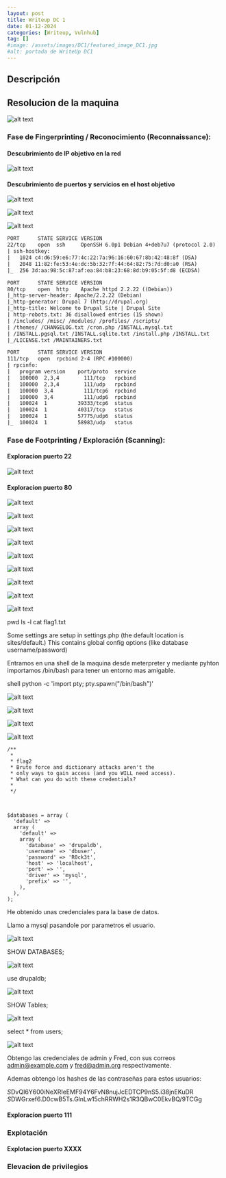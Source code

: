 ```yaml
---
layout: post
title: Writeup DC 1
date: 01-12-2024
categories: [Writeup, Vulnhub]
tag: []
#image: /assets/images/DC1/featured_image_DC1.jpg
#alt: portada de WriteUp DC1
---
```


## Descripción

## Resolucion de la maquina

![alt text](image.png)

### Fase de Fingerprinting / Reconocimiento (Reconnaissance):

#### Descubrimiento de IP objetivo en la red

![alt text](image-1.png)

#### Descubrimiento de puertos y servicios en el host objetivo

![alt text](image-3.png)

![alt text](image-5.png)

![alt text](image-4.png)

```txt
PORT      STATE SERVICE VERSION
22/tcp    open  ssh     OpenSSH 6.0p1 Debian 4+deb7u7 (protocol 2.0)
| ssh-hostkey: 
|   1024 c4:d6:59:e6:77:4c:22:7a:96:16:60:67:8b:42:48:8f (DSA)
|   2048 11:82:fe:53:4e:dc:5b:32:7f:44:64:82:75:7d:d0:a0 (RSA)
|_  256 3d:aa:98:5c:87:af:ea:84:b8:23:68:8d:b9:05:5f:d8 (ECDSA)
```

```txt
PORT      STATE SERVICE VERSION
80/tcp    open  http    Apache httpd 2.2.22 ((Debian))
|_http-server-header: Apache/2.2.22 (Debian)
|_http-generator: Drupal 7 (http://drupal.org)
|_http-title: Welcome to Drupal Site | Drupal Site
| http-robots.txt: 36 disallowed entries (15 shown)
| /includes/ /misc/ /modules/ /profiles/ /scripts/ 
| /themes/ /CHANGELOG.txt /cron.php /INSTALL.mysql.txt 
| /INSTALL.pgsql.txt /INSTALL.sqlite.txt /install.php /INSTALL.txt 
|_/LICENSE.txt /MAINTAINERS.txt
```

```txt
PORT      STATE SERVICE VERSION
111/tcp   open  rpcbind 2-4 (RPC #100000)
| rpcinfo: 
|   program version    port/proto  service
|   100000  2,3,4        111/tcp   rpcbind
|   100000  2,3,4        111/udp   rpcbind
|   100000  3,4          111/tcp6  rpcbind
|   100000  3,4          111/udp6  rpcbind
|   100024  1          39333/tcp6  status
|   100024  1          40317/tcp   status
|   100024  1          57775/udp6  status
|_  100024  1          58983/udp   status
```


### Fase de Footprinting / Exploración (Scanning):

#### Exploracion puerto 22

![alt text](image-7.png)



#### Exploracion puerto 80

![alt text](image-6.png)

![alt text](image-10.png)

![alt text](image-8.png)

![alt text](image-9.png)



![alt text](image-11.png)

![alt text](image-12.png)

![alt text](image-16.png)

![alt text](image-17.png)

![alt text](image-15.png)

pwd
ls -l
cat flag1.txt

Some settings are setup in settings.php (the default location is sites/default.) This contains global config options (like database username/password)

Entramos en una shell de la maquina desde meterpreter y mediante pyhton importamos /bin/bash para tener un entorno mas amigable.

shell
python -c 'import pty; pty.spawn("/bin/bash")'

![alt text](image-22.png)

![alt text](image-18.png)

![alt text](image-19.png)

![alt text](image-21.png)

```text
/**
 *
 * flag2
 * Brute force and dictionary attacks aren't the
 * only ways to gain access (and you WILL need access).
 * What can you do with these credentials?
 *
 */



$databases = array (
  'default' => 
  array (
    'default' => 
    array (
      'database' => 'drupaldb',
      'username' => 'dbuser',
      'password' => 'R0ck3t',
      'host' => 'localhost',
      'port' => '',
      'driver' => 'mysql',
      'prefix' => '',
    ),
  ),
);
```

He obtenido unas credenciales para la base de datos.


Llamo a mysql pasandole por parametros el usuario. 

![alt text](image-23.png)

SHOW DATABASES;

![alt text](image-24.png)

use drupaldb;


![alt text](image-25.png)

SHOW Tables;

![alt text](image-27.png)

select * from users;

![alt text](image-26.png)

Obtengo las credenciales de admin y Fred, con sus correos admin@example.com y fred@admin.org respectivamente.

Ademas obtengo los hashes de las contraseñas para estos usuarios:

$S$DvQI6Y600iNeXRIeEMF94Y6FvN8nujJcEDTCP9nS5.i38jnEKuDR
$S$DWGrxef6.D0cwB5Ts.GlnLw15chRRWH2s1R3QBwC0EkvBQ/9TCGg



#### Exploracion puerto 111

### Explotación

#### Explotacion puerto XXXX

### Elevacion de privilegios
